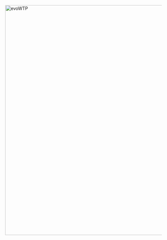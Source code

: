 <div class="row">
<div class="col-md-12">
<img src="https://www.evosec.de/files/8412/9706/8569/Werkstattplan.jpg" alt="evoWTP" height="739px" width="1022">
</div>
</div>
